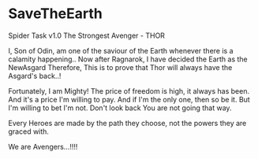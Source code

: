 # SaveTheEarth
Spider Task v1.0
The Strongest Avenger - THOR

I, Son of Odin, am one of the saviour of the Earth whenever there is a calamity happening..
Now after Ragnarok, I have decided the Earth as the NewAsgard
Therefore, This is to prove that Thor will always have the Asgard's back..!

Fortunately, I am Mighty!
The price of freedom is high, it always has been.
And it's a price I'm willing to pay.  And if I'm the only one, then so be it.
But I'm willing to bet I'm not.
Don't look back You are not going that way.

Every Heroes are made by the path they choose, not the powers they are graced with.

We are Avengers...!!!!
